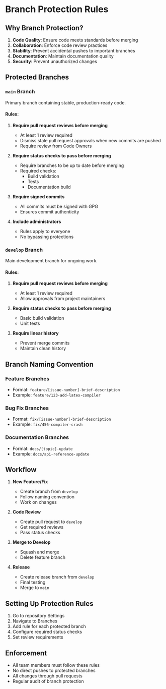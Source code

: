 # Branch Protection Rules

## Why Branch Protection?
1. **Code Quality**: Ensure code meets standards before merging
2. **Collaboration**: Enforce code review practices
3. **Stability**: Prevent accidental pushes to important branches
4. **Documentation**: Maintain documentation quality
5. **Security**: Prevent unauthorized changes

## Protected Branches

### `main` Branch
Primary branch containing stable, production-ready code.

#### Rules:
1. **Require pull request reviews before merging**
   - At least 1 review required
   - Dismiss stale pull request approvals when new commits are pushed
   - Require review from Code Owners

2. **Require status checks to pass before merging**
   - Require branches to be up to date before merging
   - Required checks:
     - Build validation
     - Tests
     - Documentation build

3. **Require signed commits**
   - All commits must be signed with GPG
   - Ensures commit authenticity

4. **Include administrators**
   - Rules apply to everyone
   - No bypassing protections

### `develop` Branch
Main development branch for ongoing work.

#### Rules:
1. **Require pull request reviews before merging**
   - At least 1 review required
   - Allow approvals from project maintainers

2. **Require status checks to pass before merging**
   - Basic build validation
   - Unit tests

3. **Require linear history**
   - Prevent merge commits
   - Maintain clean history

## Branch Naming Convention

### Feature Branches
- Format: `feature/[issue-number]-brief-description`
- Example: `feature/123-add-latex-compiler`

### Bug Fix Branches
- Format: `fix/[issue-number]-brief-description`
- Example: `fix/456-compiler-crash`

### Documentation Branches
- Format: `docs/[topic]-update`
- Example: `docs/api-reference-update`

## Workflow

1. **New Feature/Fix**
   - Create branch from `develop`
   - Follow naming convention
   - Work on changes

2. **Code Review**
   - Create pull request to `develop`
   - Get required reviews
   - Pass status checks

3. **Merge to Develop**
   - Squash and merge
   - Delete feature branch

4. **Release**
   - Create release branch from `develop`
   - Final testing
   - Merge to `main`

## Setting Up Protection Rules

1. Go to repository Settings
2. Navigate to Branches
3. Add rule for each protected branch
4. Configure required status checks
5. Set review requirements

## Enforcement
- All team members must follow these rules
- No direct pushes to protected branches
- All changes through pull requests
- Regular audit of branch protection 